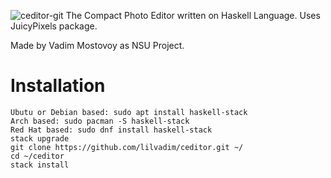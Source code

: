 ![ceditor-git](https://user-images.githubusercontent.com/32203382/112720196-7db23d00-8f2f-11eb-82a4-a8d0ad4bf160.png)
The Compact Photo Editor written on Haskell Language.
Uses JuicyPixels package.

Made by Vadim Mostovoy as NSU Project.

# Installation
```
Ubutu or Debian based: sudo apt install haskell-stack 
Arch based: sudo pacman -S haskell-stack 
Red Hat based: sudo dnf install haskell-stack
stack upgrade 
git clone https://github.com/lilvadim/ceditor.git ~/
cd ~/ceditor
stack install
```